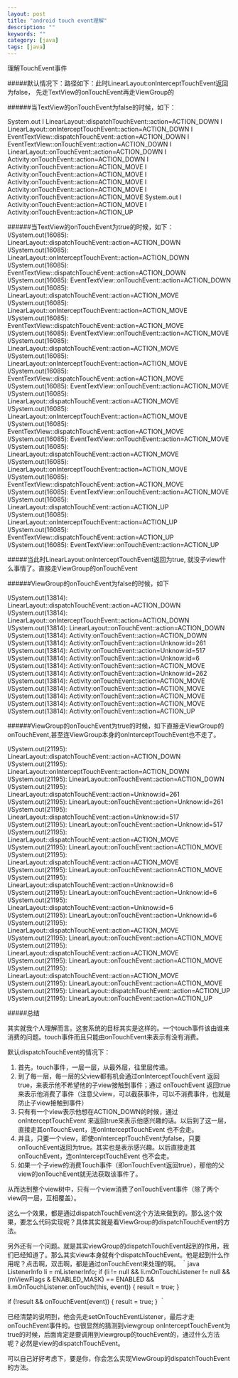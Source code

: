 ```yaml
---
layout: post
title: "android touch event理解"
description: ""
keywords: ""
category: [java]
tags: [java]
---
```

理解TouchEvent事件

#####默认情况下：路径如下：此时LinearLayout:onInterceptTouchEvent返回为false， 先走TextView的onTouchEvent再走ViewGroup的

######当TextView的onTouchEvent为false的时候，如下：

System.out I LinearLayout::dispatchTouchEvent::action=ACTION_DOWN
I LinearLayout::onInterceptTouchEvent::action=ACTION_DOWN
I EventTextView::dispatchTouchEvent::action=ACTION_DOWN
I EventTextView::onTouchEvent::action=ACTION_DOWN
I LinearLayout::onTouchEvent::action=ACTION_DOWN
I Activity:onTouchEvent::action=ACTION_DOWN
I Activity:onTouchEvent::action=ACTION_MOVE
I Activity:onTouchEvent::action=ACTION_MOVE
I Activity:onTouchEvent::action=ACTION_MOVE
I Activity:onTouchEvent::action=ACTION_MOVE
I Activity:onTouchEvent::action=ACTION_MOVE
System.out I Activity:onTouchEvent::action=ACTION_MOVE
I Activity:onTouchEvent::action=ACTION_UP

######当TextView的onTouchEvent为true的时候，如下：
I/System.out(16085): LinearLayout::dispatchTouchEvent::action=ACTION_DOWN
I/System.out(16085): LinearLayout::onInterceptTouchEvent::action=ACTION_DOWN
I/System.out(16085): EventTextView::dispatchTouchEvent::action=ACTION_DOWN
I/System.out(16085): EventTextView::onTouchEvent::action=ACTION_DOWN
I/System.out(16085): LinearLayout::dispatchTouchEvent::action=ACTION_MOVE
I/System.out(16085): LinearLayout::onInterceptTouchEvent::action=ACTION_MOVE
I/System.out(16085): EventTextView::dispatchTouchEvent::action=ACTION_MOVE
I/System.out(16085): EventTextView::onTouchEvent::action=ACTION_MOVE
I/System.out(16085): LinearLayout::dispatchTouchEvent::action=ACTION_MOVE
I/System.out(16085): LinearLayout::onInterceptTouchEvent::action=ACTION_MOVE
I/System.out(16085): EventTextView::dispatchTouchEvent::action=ACTION_MOVE
I/System.out(16085): EventTextView::onTouchEvent::action=ACTION_MOVE
I/System.out(16085): LinearLayout::dispatchTouchEvent::action=ACTION_MOVE
I/System.out(16085): LinearLayout::onInterceptTouchEvent::action=ACTION_MOVE
I/System.out(16085): EventTextView::dispatchTouchEvent::action=ACTION_MOVE
I/System.out(16085): EventTextView::onTouchEvent::action=ACTION_MOVE
I/System.out(16085): LinearLayout::dispatchTouchEvent::action=ACTION_MOVE
I/System.out(16085): LinearLayout::onInterceptTouchEvent::action=ACTION_MOVE
I/System.out(16085): EventTextView::dispatchTouchEvent::action=ACTION_MOVE
I/System.out(16085): EventTextView::onTouchEvent::action=ACTION_MOVE
I/System.out(16085): LinearLayout::dispatchTouchEvent::action=ACTION_UP
I/System.out(16085): LinearLayout::onInterceptTouchEvent::action=ACTION_UP
I/System.out(16085): EventTextView::dispatchTouchEvent::action=ACTION_UP
I/System.out(16085): EventTextView::onTouchEvent::action=ACTION_UP

#####当此时LinearLayout:onInterceptTouchEvent返回为true, 就没子view什么事情了。直接走ViewGroup的onTouchEvent

######ViewGroup的onTouchEvent为false的时候，如下

I/System.out(13814): LinearLayout::dispatchTouchEvent::action=ACTION_DOWN
I/System.out(13814): LinearLayout::onInterceptTouchEvent::action=ACTION_DOWN
I/System.out(13814): LinearLayout::onTouchEvent::action=ACTION_DOWN
I/System.out(13814): Activity:onTouchEvent::action=ACTION_DOWN
I/System.out(13814): Activity:onTouchEvent::action=Unknow:id=261
I/System.out(13814): Activity:onTouchEvent::action=Unknow:id=517
I/System.out(13814): Activity:onTouchEvent::action=Unknow:id=6
I/System.out(13814): Activity:onTouchEvent::action=ACTION_MOVE
I/System.out(13814): Activity:onTouchEvent::action=Unknow:id=262
I/System.out(13814): Activity:onTouchEvent::action=ACTION_MOVE
I/System.out(13814): Activity:onTouchEvent::action=ACTION_MOVE
I/System.out(13814): Activity:onTouchEvent::action=ACTION_MOVE
I/System.out(13814): Activity:onTouchEvent::action=ACTION_MOVE
I/System.out(13814): Activity:onTouchEvent::action=ACTION_UP

######ViewGroup的onTouchEvent为true的时候，如下直接走ViewGroup的onTouchEvent,甚至连ViewGroup本身的onInterceptTouchEvent也不走了。

I/System.out(21195): LinearLayout::dispatchTouchEvent::action=ACTION_DOWN
I/System.out(21195): LinearLayout::onInterceptTouchEvent::action=ACTION_DOWN
I/System.out(21195): LinearLayout::onTouchEvent::action=ACTION_DOWN
I/System.out(21195): LinearLayout::dispatchTouchEvent::action=Unknow:id=261
I/System.out(21195): LinearLayout::onTouchEvent::action=Unknow:id=261
I/System.out(21195): LinearLayout::dispatchTouchEvent::action=Unknow:id=517
I/System.out(21195): LinearLayout::onTouchEvent::action=Unknow:id=517
I/System.out(21195): LinearLayout::dispatchTouchEvent::action=ACTION_MOVE
I/System.out(21195): LinearLayout::onTouchEvent::action=ACTION_MOVE
I/System.out(21195): LinearLayout::dispatchTouchEvent::action=ACTION_MOVE
I/System.out(21195): LinearLayout::onTouchEvent::action=ACTION_MOVE
I/System.out(21195): LinearLayout::dispatchTouchEvent::action=Unknow:id=6
I/System.out(21195): LinearLayout::onTouchEvent::action=Unknow:id=6
I/System.out(21195): LinearLayout::dispatchTouchEvent::action=Unknow:id=6
I/System.out(21195): LinearLayout::onTouchEvent::action=Unknow:id=6
I/System.out(21195): LinearLayout::dispatchTouchEvent::action=ACTION_MOVE
I/System.out(21195): LinearLayout::onTouchEvent::action=ACTION_MOVE
I/System.out(21195): LinearLayout::dispatchTouchEvent::action=ACTION_MOVE
I/System.out(21195): LinearLayout::onTouchEvent::action=ACTION_MOVE
I/System.out(21195): LinearLayout::dispatchTouchEvent::action=ACTION_MOVE
I/System.out(21195): LinearLayout::onTouchEvent::action=ACTION_MOVE
I/System.out(21195): LinearLayout::dispatchTouchEvent::action=ACTION_UP
I/System.out(21195): LinearLayout::onTouchEvent::action=ACTION_UP

#####总结

其实就我个人理解而言。这套系统的目标其实是这样的。一个touch事件该由谁来消费的问题。touch事件而且只能由onTouchEvent来表示有没有消费。

默认dispatchTouchEvent的情况下：
1. 首先，touch事件，一层一层，从最外层，往里层传递。
2. 到了每一层，每一层的父view都有机会通过onInterceptTouchEvent 返回true，来表示他不希望他的子view接触到事件；通过 onTouchEvent 返回true来表示他消费了事件（注意父view，可以截获事件，可以不消费事件，也就是防止子view接触到事件）
3. 只有有一个view表示他想在ACTION_DOWN的时候，通过onInterceptTouchEvent 来返回true来表示他感兴趣的话。以后到了这一层，直接走其onTouchEvent，连onInterceptTouchEvent 也不会走。
4. 并且，只要一个view，即使onInterceptTouchEvent为false，只要onTouchEvent返回为true。其实也是表示感兴趣。以后直接走其onTouchEvent，连onInterceptTouchEvent 也不会走。
5. 如果一个子view的消费Touch事件（即onTouchEvent返回true），那他的父view的onTouchEvent就无法获取该事件了。

从而达到整个view树中，只有一个view消费了onTouchEvent事件（除了两个view同一层，互相覆盖）。

这么一个效果，都是通过dispatchTouchEvent这个方法来做到的。那么这个效果，要怎么代码实现呢？具体其实就是看ViewGroup的dispatchTouchEvent的方法。

另外还有一个问题。就是其实viewGroup的dispatchTouchEvent起到的作用，我们已经知道了。那么其实view本身就有个dispatchTouchEvent。他是起到什么作用呢？点击啊，双击啊，都是通过onTouchEvent来处理的啊。
｀java
ListenerInfo li = mListenerInfo;
if (li != null && li.mOnTouchListener != null
&& (mViewFlags & ENABLED_MASK) == ENABLED
&& li.mOnTouchListener.onTouch(this, event)) {
result = true;
}

if (!result && onTouchEvent(event)) {
result = true;
}
｀

已经清楚的说明到，他会先走setOnTouchEventListener，最后才走onTouchEvent事件的。也很显然的猜测到viewgroup onInterceptTouchEvent为true的时候，后面肯定是要调用到viewgroup的touchEvent的，通过什么方法呢？必然是view的dispatchTouchEvent。

可以自己好好考虑下，要是你，你会怎么实现ViewGroup的dispatchTouchEvent的方法。